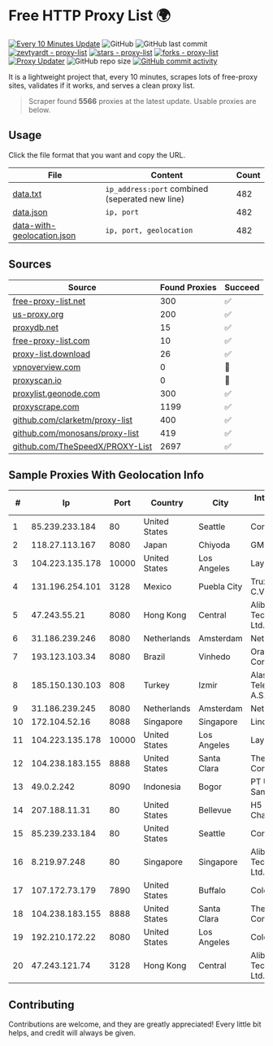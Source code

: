 
# Free HTTP Proxy List 🌍

[![Every 10 Minutes Update](https://github.com/mertguvencli/http-proxy-list/actions/workflows/main.yml/badge.svg?branch=main)](https://github.com/mertguvencli/http-proxy-list/actions/workflows/main.yml)
![GitHub](https://img.shields.io/github/license/mertguvencli/http-proxy-list)
![GitHub last commit](https://img.shields.io/github/last-commit/mertguvencli/http-proxy-list)
[![zevtyardt - proxy-list](https://img.shields.io/static/v1?label=zevtyardt&message=proxy-list&color=blue&logo=github)](https://github.com/zevtyardt/proxy-list "Go to GitHub repo")
[![stars - proxy-list](https://img.shields.io/github/stars/zevtyardt/proxy-list?style=social)](https://github.com/zevtyardt/proxy-list)
[![forks - proxy-list](https://img.shields.io/github/forks/zevtyardt/proxy-list?style=social)](https://github.com/zevtyardt/proxy-list)
[![Proxy Updater](https://github.com/zevtyardt/proxy-list/workflows/Proxy%20Updater/badge.svg)](https://github.com/zevtyardt/proxy-list/actions?query=workflow:"Proxy+Updater")
![GitHub repo size](https://img.shields.io/github/repo-size/zevtyardt/proxy-list)
[![GitHub commit activity](https://img.shields.io/github/commit-activity/m/zevtyardt/proxy-list?logo=commits)](https://github.com/zevtyardt/proxy-list/commits/main)

It is a lightweight project that, every 10 minutes, scrapes lots of free-proxy sites, validates if it works, and serves a clean proxy list.

> Scraper found **5566** proxies at the latest update. Usable proxies are below.

## Usage

Click the file format that you want and copy the URL.

|File|Content|Count|
|----|-------|-----|
|[data.txt](https://raw.githubusercontent.com/mertguvencli/http-proxy-list/main/proxy-list/data.txt)|`ip_address:port` combined (seperated new line)|482|
|[data.json](https://raw.githubusercontent.com/mertguvencli/http-proxy-list/main/proxy-list/data.json)|`ip, port`|482|
|[data-with-geolocation.json](https://raw.githubusercontent.com/mertguvencli/http-proxy-list/main/proxy-list/data-with-geolocation.json)|`ip, port, geolocation`|482|

## Sources

|Source|Found Proxies|Succeed|
|------|-------------|-------|
|[free-proxy-list.net](https://free-proxy-list.net)|300|✅|
|[us-proxy.org](https://www.us-proxy.org)|200|✅|
|[proxydb.net](http://proxydb.net)|15|✅|
|[free-proxy-list.com](https://free-proxy-list.com/?page=&port=&type%5B%5D=http&type%5B%5D=https&up_time=0&search=Search)|10|✅|
|[proxy-list.download](https://www.proxy-list.download/HTTP)|26|✅|
|[vpnoverview.com](https://vpnoverview.com/privacy/anonymous-browsing/free-proxy-servers)|0|🚫|
|[proxyscan.io](https://www.proxyscan.io)|0|🚫|
|[proxylist.geonode.com](https://proxylist.geonode.com/api/proxy-list?limit=300&page=1&sort_by=lastChecked&sort_type=desc&protocols=http,https)|300|✅|
|[proxyscrape.com](https://api.proxyscrape.com/v2/?request=displayproxies&protocol=http&timeout=10000&country=all&ssl=all&anonymity=all)|1199|✅|
|[github.com/clarketm/proxy-list](https://raw.githubusercontent.com/clarketm/proxy-list/master/proxy-list-raw.txt)|400|✅|
|[github.com/monosans/proxy-list](https://raw.githubusercontent.com/monosans/proxy-list/main/proxies/http.txt)|419|✅|
|[github.com/TheSpeedX/PROXY-List](https://raw.githubusercontent.com/TheSpeedX/PROXY-List/master/http.txt)|2697|✅|


## Sample Proxies With Geolocation Info

|#|Ip|Port|Country|City|Internet Service Provider|
|-|--|----|-------|----|-------------------------|
|1|85.239.233.184|80|United States|Seattle|Contabo Inc.|
|2|118.27.113.167|8080|Japan|Chiyoda|GMO Internet, Inc.|
|3|104.223.135.178|10000|United States|Los Angeles|LayerHost|
|4|131.196.254.101|3128|Mexico|Puebla City|Truxgo S. R.L. de C.V.|
|5|47.243.55.21|8080|Hong Kong|Central|Alibaba (US) Technology Co., Ltd.|
|6|31.186.239.246|8080|Netherlands|Amsterdam|NetSkope Inc|
|7|193.123.103.34|8080|Brazil|Vinhedo|Oracle Corporation|
|8|185.150.130.103|808|Turkey|Izmir|Alastyr Telekomunikasyon A.S.|
|9|31.186.239.245|8080|Netherlands|Amsterdam|NetSkope Inc|
|10|172.104.52.16|8088|Singapore|Singapore|Linode, LLC|
|11|104.223.135.178|10000|United States|Los Angeles|LayerHost|
|12|104.238.183.155|8888|United States|Santa Clara|The Constant Company|
|13|49.0.2.242|8090|Indonesia|Bogor|PT Usaha Adi Sanggoro|
|14|207.188.11.31|80|United States|Bellevue|H5 Data Centers - Chandler LLC|
|15|85.239.233.184|80|United States|Seattle|Contabo Inc.|
|16|8.219.97.248|80|Singapore|Singapore|Alibaba (US) Technology Co., Ltd.|
|17|107.172.73.179|7890|United States|Buffalo|ColoCrossing|
|18|104.238.183.155|8888|United States|Santa Clara|The Constant Company|
|19|192.210.172.22|8080|United States|Los Angeles|ColoCrossing|
|20|47.243.121.74|3128|Hong Kong|Central|Alibaba (US) Technology Co., Ltd.|



## Contributing

Contributions are welcome, and they are greatly appreciated! Every
little bit helps, and credit will always be given.

